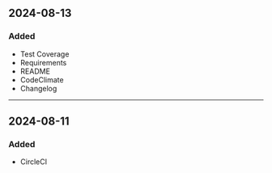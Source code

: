 ## 2024-08-13

### Added
- Test Coverage
- Requirements
- README
- CodeClimate
- Changelog
------------------
## 2024-08-11

### Added
- CircleCI
